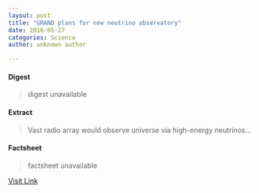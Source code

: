 ```yaml
---
layout: post
title: "GRAND plans for new neutrino observatory"
date: 2016-05-27
categories: Science
author: unknown author

---
```



#### Digest
>digest unavailable

#### Extract
>Vast radio array would observe universe via high-energy neutrinos...

#### Factsheet
>factsheet unavailable

[Visit Link](http://physicsworld.com/cws/article/news/2015/aug/18/grand-plans-for-new-neutrino-observatory)


